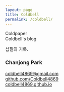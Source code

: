```yaml
---
layout: page
title: Coldbell
permalink: /coldbell/
---
```


Coldpaper  
Coldbell's blog

삽질의 기록.

### Chanjong Park

[coldbell4869@gmail.com](mailto:coldbell4869@gmail.com)  
[github.com/Coldbell4869](https://github.com/Coldbell4869)  
[coldbell4869.github.io](https://coldbell4869.github.io)
